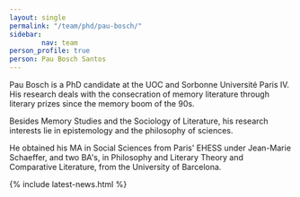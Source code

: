 ```yaml
---
layout: single
permalink: "/team/phd/pau-bosch/"
sidebar:
        nav: team
person_profile: true
person: Pau Bosch Santos
---
```

Pau Bosch is a PhD candidate at the UOC and Sorbonne Université Paris IV. His research deals with the consecration of memory literature through literary prizes since the memory boom of the 90s.

Besides Memory Studies and the Sociology of Literature, his research interests lie in epistemology and the philosophy of sciences.

He obtained his MA in Social Sciences from Paris' EHESS under Jean-Marie Schaeffer, and two BA's, in Philosophy and Literary Theory and Comparative Literature, from the University of Barcelona.

{% include latest-news.html %}
